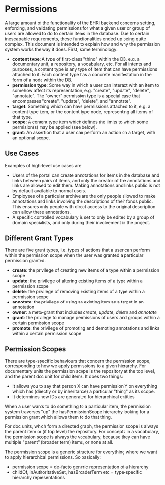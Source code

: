 Permissions
===========

A large amount of the functionality of the EHRI backend concerns setting, enforcing, and validating permissions for what a given user or group of users are allowed to do to certain items in the database. Due to certain inescapable requirements, these functionalities ended up being quite complex. This document is intended to explain how and why the permission system works the way it does. First, some terminology:

* **content type**: A type of first-class "thing" within the DB, e.g. a documentary unit, a repository, a vocabulary, etc. For all intents and purposes, a content type is any type of item that can have permissions attached to it. Each content type has a concrete manifestation in the form of a node within the DB.
* **permission type**: Some way in which a user can interact with an item to somehow affect its representation, e.g. "create", "update", "delete", "annotate". The "owner" permission type is a special case that encompasses "create", "update", "delete", and "annotate".
* **target**: Something which can have permissions attached to it, e.g. a content type item, or the content type node, representing all items of that type.
* **scope**: A content type item which defines the limits to which some permision(s) may be applied (see below).
* **grant**: An assertion that a user can perform an action on a target, with an optional scope.

Use Cases
---------
Examples of high-level use cases are:

* Users of the portal can create annotations for items in the database and links between pairs of items, and only the creator of the annotations and links are allowed to edit them. Making annotations and links public is not by default available to normal users.
* Employees of a particular archive are the only people allowed to make annotations and links involving the descriptions of their fonds public. This ensures only people with direct access to the original description can allow these annotations.
* A specific controlled vocabulary is set to only be edited by a group of domain specialists, and only during their involvement in the project.

Different Grant Types
---------------------
There are five grant types, i.e. types of actions that a user can perform within the permission scope when the user was granted a particular permission granted.

* **create**: the privilege of creating new items of a type within a permission scope
* **update**: the privilege of altering existing items of a type within a permission scope
* **delete**: the privilege of removing existing items of a type within a permission scope
* **annotate**: the privilege of using an existing item as a target in an annotation
* **owner**: a meta-grant that includes *create*, *update*, *delete* and *annotate*
* **grant**: the privilege to manage permissions of users and groups within a certain permission scope
* **promote**: the privilege of promoting and demoting annotations and links within a certain permission scope

Permission Scopes
-----------------
There are type-specific behaviours that concern the permission scope, corresponding to how we apply permissions to a given hierarchy. For documentary units the permission scope is the repository at the top level, and the parent doc unit for child items. It does two things:

* It allows you to say that person X can have permission Y on everything which has (directly or by inheritance) a particular "thing" as its scope.
* It determines how IDs are generated for hierarchical entities

When a user wants to do something to a particular item, the permission system traverses "up" the hasPermissionScope hierarchy looking for a permission grant which allows them to do that thing.

For doc units, which form a directed graph, the permission scope is always the parent item or (if top level) the repository. For concepts in a vocabulary, the permission scope is always the vocabulary, because they can have multiple "parent" (broader term) items, or none at all.

The permission scope is a generic structure for everything where we want to apply hierarchical permissions. So basically:

* permission scope = de-facto generic representation of a hierarchy
* childOf, inAuthoritativeSet, hasBroaderTerm etc = type-specific hierarchy representations
